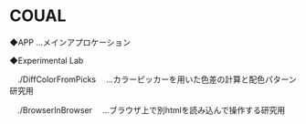 # COUAL

◆APP
...メインアプロケーション
 
◆Experimental Lab
 
　./DiffColorFromPicks
 　...カラーピッカーを用いた色差の計算と配色パターン研究用
 
　./BrowserInBrowser
 　...ブラウザ上で別htmlを読み込んで操作する研究用
